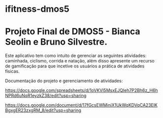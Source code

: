 # ifitness-dmos5

<h1> Projeto Final de DMOS5 - Bianca Seolin</span> e Bruno Silvestre. </h1>

Este aplicativo tem como intuito de gerenciar as seguintes atividades: caminhada, ciclismo, corrida e natação, 
além disso apresente um recurso de gamificação para que incetive os usuários a prática de atividades físicas.

Documentação do projeto e gerenciamento de atividades:

https://docs.google.com/spreadsheets/d/1oVKVl5MsxEJQIeh7P2Bh6z_H6hNPRd6uNqR1eyzkZ38/edit?usp=sharing

https://docs.google.com/document/d/17fGcsEWMiniX1UkWqKDVqCA23ElKBgxgER23zxgRM_8/edit?usp=sharing

